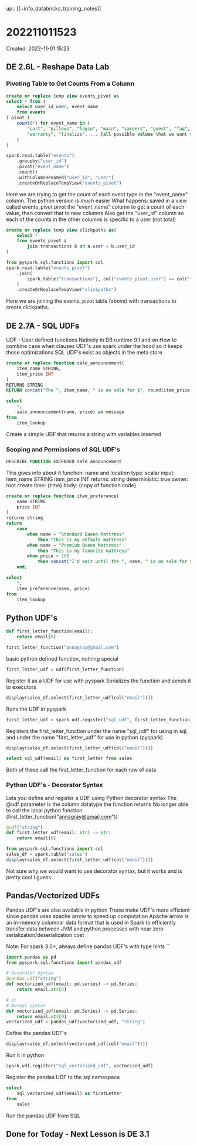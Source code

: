 up:: [[+info_databricks_training_notes]]
 

# 202211011523

Created: 2022-11-01 15:23

## DE 2.6L - Reshape Data Lab

### Pivoting Table to Get Counts From a Column

```sql
create or replace temp view events_pivot as
select * from (
	select user_id user, event_name
	from events
) pivot (
	count(*) for event_name in (
		"cart", "pillows", "login", "main", "careers", "guest", "faq", "down",
		"warranty", "finalize", ... {all possible values that we want to look for}
	)
)
```

```python
spark.read.table("events")
	.groupby("user_id")
	.pivot("event_name")
	.count()
	.withColumnRenamed("user_id", "user")
	.createOrReplaceTempView("events_pivot")
```

Here we are trying to get the count of each event type in the "event_name" column.
The python version is *much* easier
What happens:
	saved in a view called events_pivot
	pivot the "event_name" column to get a count of each value, then convert that to new columns
	Also get the "user_id" column so each of the counts in the other columns is specific to a user (not total)

```sql
create or replace temp view clickpaths as(
	select *
	from events_pivot a
		join transactions b on a.user = b.user_id
)
```

```python
from pyspark.sql.functions import col
spark.read.table("events_pivot")
	.join(
		spark.table("transactions"), col("events_pivot.user") == col("transactions.user_id"), "inner"
	)
	.createOrReplaceTempView("clickpaths")
```

Here we are joining the events_pivot table (above) with transactions to create clickpaths.

## DE 2.7A - SQL UDFs

UDF - User defined functions
Natively in DB runtime 9.1 and on
How to combine case when clauses
UDF's use spark under the hood so it keeps those optimizations
SQL UDF's exist as objects in the meta store

```sql
create or replace function sale_announcement(
	item_name STRING,
	item_price INT
)
RETURNS STRING
RETURN concat("The ", item_name, " is on sale for $", round(item_price * 0.8, 0));

select
	*,
	sale_announcement(name, price) as message
from
	item_lookup
```

Create a simple UDF that returns a string with variables inserted

### Scoping and Permissions of SQL UDF's

```sql
DESCRIBE FUNCTION EXTENDED sale_announcement
```

This gives info about it
function: name and location
type: scalar
input: item_name STRING
	item_price INT
returns: string
deterministic: true
owner: root
create time: {time}
body: {copy of function code}

```sql
create or replace function item_preference(
	name STRING
	price INT
)
returns string
return
	case
		when name = "Standard Queen Mattress"
			then "This is my default mattress"
		when name = "Premium Queen Mattress"
			then "This is my favorite mattress"
		when price > 100
			then concat("I'd wait until the ", name, " is on sale for $", round(price * 0.8, 0))
	end;

select
	*,
	item_preference(name, price)
from
	item_lookup
```

## Python UDF's

```python
def first_letter_function(email):
	return email[0]

first_letter_function("annagray@gmail.com")
```

basic python defined function, nothing special

```python
first_letter_udf = udf(first_letter_function)
```

Register it as a UDF for use with pyspark
Serializes the function and sends it to executors

```python
display(sales_df.select(first_letter_udf(col("email"))))
```

Runs the UDF in pyspark

```python
first_letter_udf = spark.udf.register("sql_udf", first_letter_function)
```

Registers the first_letter_function under the name "sql_udf" for using in sql, and under the name "first_letter_udf" for use in python (pyspark)

```python
display(sales_df.select(first_letter_udf(col("email"))))
```

```sql
select sql_udf(email) as first_letter from sales
```

Both of these call the first_letter_function for each row of data

### Python UDF's - Decorator Syntax

Lets you define and register a UDF using Python decorator syntax
The @udf parameter is the column datatype the function returns
No longer able to call the local python function (first_letter_function("annagray@gmail.com"))

```python
@udf("string")
def first_letter_udf(email: str) -> str:
	return email[0]
```

```python
from pyspark.sql.functions import col
sales_df = spark.table("sales")
display(sales_df.select(first_letter_udf(col("email"))))
```

Not sure why we would want to use decorator syntax, but it works and is pretty cool I guess

## Pandas/Vectorized UDFs

Pandas UDF's are also available in python
These make UDF's more efficient since pandas uses apache arrow to speed up computation
Apache arrow is an in-memory columnar data format that is used in Spark to efficiently transfer data between JVM and python processes with near zero serialization/deserialization cost

Note: For spark 3.0+, always define pandas UDF's with type hints
``

```python
import pandas as pd
from pyspark.sql.functions import pandas_udf

# Decorator Syntax
@pandas_udf("string")
def vectorized_udf(email: pd.series) -> pd.Series:
	return email.str[0]

# or
# Normal syntax
def vectorized_udf(email: pd.Series) -> pd.Series:
	return email.str[0]
vectorized_udf = pandas_udf(vectorized_udf, "string")
```

Define the pandas UDF's

```python
display(sales_df.select(vectorized_udf(col("email"))))
```

Run it in python

```python
spark.udf.register("sql_vectorized_udf", vectorized_udf)
```

Register the pandas UDF to the sql namespace

```sql
select
	sql_vectorized_udf(email) as firstLetter
from
	sales
```

Run the pandas UDF from SQL

## Done for Today - Next Lesson is DE 3.1
